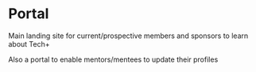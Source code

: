 # Portal

Main landing site for current/prospective members and sponsors to learn about Tech+

Also a portal to enable mentors/mentees to update their profiles
